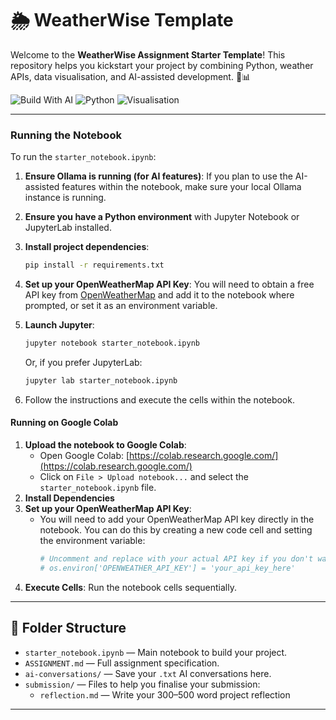 # 🌦️ WeatherWise Template

Welcome to the **WeatherWise Assignment Starter Template**! This repository helps you kickstart your project by
combining Python, weather APIs, data visualisation, and AI-assisted development. 🤖📊

![Build With AI](https://img.shields.io/badge/Built_with-AI-blueviolet?logo=openai)
![Python](https://img.shields.io/badge/Made_with-Python-3776AB?logo=python)
![Visualisation](https://img.shields.io/badge/Includes-Visualisations-orange?logo=plotly)

---

### Running the Notebook

To run the `starter_notebook.ipynb`:
1. **Ensure Ollama is running (for AI features)**: If you plan to use the AI-assisted features within the notebook, make
   sure your local Ollama instance is running.
2. **Ensure you have a Python environment** with Jupyter Notebook or JupyterLab installed.
3. **Install project dependencies**:
   ```bash
   pip install -r requirements.txt
   ```
4. **Set up your OpenWeatherMap API Key**: You will need to obtain a free API key
   from [OpenWeatherMap](https://openweathermap.org/appid) and add it to the notebook where prompted, or set it as an
   environment variable.

5. **Launch Jupyter**:
   ```bash
   jupyter notebook starter_notebook.ipynb
   ```
   Or, if you prefer JupyterLab:
   ```bash
   jupyter lab starter_notebook.ipynb
   ```
6. Follow the instructions and execute the cells within the notebook.

#### Running on Google Colab

1. **Upload the notebook to Google Colab**:
    * Open Google Colab: [https://colab.research.google.com/](https://colab.research.google.com/)
    * Click on `File > Upload notebook...` and select the `starter_notebook.ipynb` file.
2. **Install Dependencies**
3. **Set up your OpenWeatherMap API Key**:
    * You will need to add your OpenWeatherMap API key directly in the notebook. You can do this by creating a new code
      cell and setting the environment variable:
      ```python
      # Uncomment and replace with your actual API key if you don't want to use .env file
      # os.environ['OPENWEATHER_API_KEY'] = 'your_api_key_here'
      ```
4. **Execute Cells**: Run the notebook cells sequentially.

---

## 📁 Folder Structure

- `starter_notebook.ipynb` — Main notebook to build your project.
- `ASSIGNMENT.md` — Full assignment specification.
- `ai-conversations/` — Save your `.txt` AI conversations here.
- `submission/` — Files to help you finalise your submission:
    - `reflection.md` — Write your 300–500 word project reflection

---

